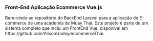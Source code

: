 <h3>Front-End Aplicação Ecommerce Vue.js</h3>
<p>Bem-vindo ao repositório do BackEnd Laravel para a aplicação de E-commerce de uma academia de Muay Thai. Este projeto é parte de um sistema completo que inclui um FrontEnd Vue, disponível em https://github.com/AlisonGodoy/ecommerceThai.</p>